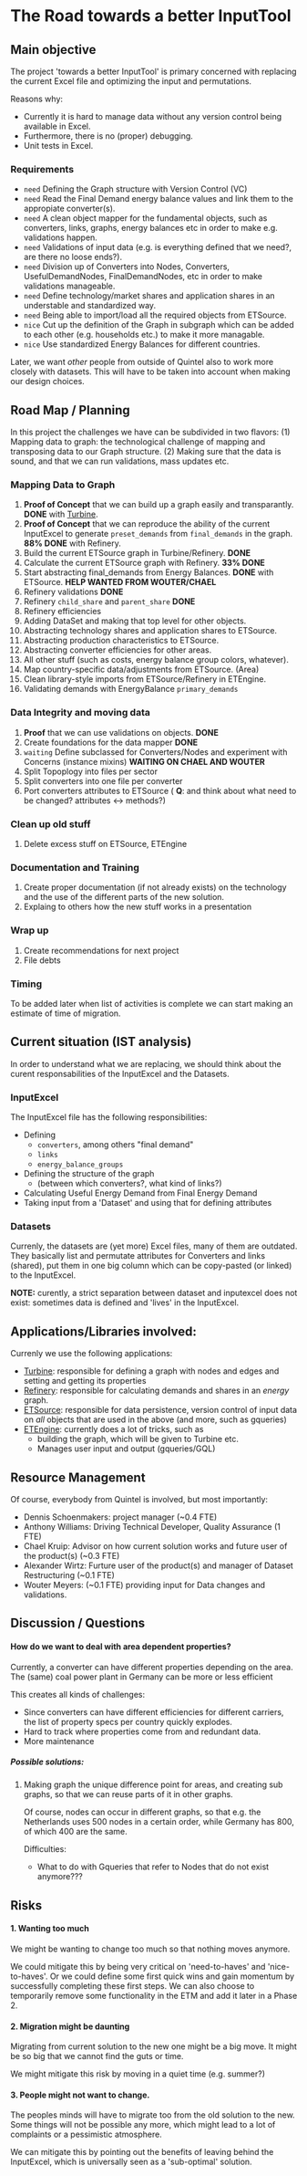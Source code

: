 # The Road towards a better InputTool

## Main objective

The project 'towards a better InputTool' is primary concerned with replacing
the current Excel file and optimizing the input and permutations.

Reasons why:
* Currently it is hard to manage data without any version control being
available in Excel.
* Furthermore, there is no (proper) debugging.
* Unit tests in Excel.

### Requirements

* `need` Defining the Graph structure with Version Control (VC)
* `need` Read the Final Demand energy balance values and link them to the
  appropiate converter(s).
* `need` A clean object mapper for the fundamental objects, such as converters,
  links, graphs, energy balances etc in order to make e.g. validations happen.
* `need` Validations of input data (e.g. is everything defined that we need?,
  are there no loose ends?).
* `need` Division up of Converters into Nodes, Converters, UsefulDemandNodes,
  FinalDemandNodes, etc in order to make validations manageable.
* `need` Define technology/market shares and application shares in an
  understable and standardized way.
* `need` Being able to import/load all the required objects from ETSource.
* `nice` Cut up the definition of the Graph in subgraph which can be added to
  each other (e.g. households etc.) to make it more managable.
* `nice` Use standardized Energy Balances for different countries.

Later, we want *other* people from outside of Quintel also to work more closely
with datasets. This will have to be taken into account when making our design
choices.

## Road Map / Planning

In this project the challenges we have can be subdivided in two flavors:
(1) Mapping data to graph: the technological challenge of mapping and
transposing data to our Graph structure. (2) Making sure that the data is
sound, and that we can run validations, mass updates etc.

### Mapping Data to Graph

1. **Proof of Concept** that we can build up a graph easily and transparantly. **DONE**
   with [Turbine].
2. **Proof of Concept** that we can reproduce the ability of the current InputExcel to
   generate `preset_demands` from `final_demands` in the graph. **88% DONE**
with Refinery.
3. Build the current ETSource graph in Turbine/Refinery. **DONE**
4. Calculate the current ETSource graph with Refinery. **33% DONE**
5. Start abstracting final_demands from Energy Balances. **DONE** with
   ETSource. **HELP WANTED FROM WOUTER/CHAEL**
5. Refinery validations **DONE**
6. Refinery `child_share` and `parent_share` **DONE**
7. Refinery efficiencies
8. Adding DataSet and making that top level for other objects.
9. Abstracting technology shares and application shares to ETSource.
10. Abstracting production characteristics to ETSource.
11. Abstracting converter efficiencies for other areas.
12. All other stuff (such as costs, energy balance group colors, whatever).
13. Map country-specific data/adjustments from ETSource. (Area)
14. Clean library-style imports from ETSource/Refinery in ETEngine.
15. Validating demands with EnergyBalance `primary_demands`

### Data Integrity and moving data

1. **Proof** that we can use validations on objects. **DONE**
2. Create foundations for the data mapper **DONE**
3. `waiting` Define subclassed for Converters/Nodes and experiment with Concerns
   (instance mixins) **WAITING ON CHAEL AND WOUTER**
4. Split Topoplogy into files per sector
5. Split converters into one file per converter
6. Port converters attributes to ETSource ( **Q**: and think about what need to
   be changed? attributes <-> methods?)

### Clean up old stuff

1. Delete excess stuff on ETSource, ETEngine

### Documentation and Training

1. Create proper documentation (if not already exists) on the technology and
   the use of the different parts of the new solution.
2. Explaing to others how the new stuff works in a presentation

### Wrap up

1. Create recommendations for next project
2. File debts

### Timing

To be added later when list of activities is complete we can start making an
estimate of time of migration.

## Current situation (IST analysis)

In order to understand what we are replacing, we should think about the curent
responsabilities of the InputExcel and the Datasets.

### InputExcel

The InputExcel file has the following responsibilities:
* Defining
  * `converters`, among others "final demand"
  * `links`
  * `energy_balance_groups`
* Defining the structure of the graph
  * (between which converters?, what kind of links?)
* Calculating Useful Energy Demand from Final Energy Demand
* Taking input from a 'Dataset' and using that for defining attributes

### Datasets

Currenly, the datasets are (yet more) Excel files, many of them are outdated. They
basically list and permutate attributes for Converters and links (shared), put
them in one big column which can be copy-pasted (or linked) to the
InputExcel.

**NOTE:** curently, a strict separation between dataset and inputexcel does not
exist: sometimes data is defined and 'lives' in the InputExcel.

## Applications/Libraries involved:

Currenly we use the following applications:

* [Turbine][Turbine]: responsible for defining a graph with nodes and edges and
  setting and getting its properties
* [Refinery][Refinery]: responsible for calculating demands and shares in an
  *energy* graph.
* [ETSource][ETSource]: responsible for data persistence, version control of
  input data on *all* objects that are used in the above (and more, such as
  gqueries)
* [ETEngine][ETEngine]: currently does a lot of tricks, such as
  * building the graph, which will be given to Turbine etc.
  * Manages user input and output (gqueries/GQL)

## Resource Management

Of course, everybody from Quintel is involved, but most importantly:

* Dennis Schoenmakers: project manager (~0.4 FTE)
* Anthony Williams: Driving Technical Developer, Quality Assurance  (1 FTE)
* Chael Kruip: Advisor on how current solution works and future
  user of the product(s) (~0.3 FTE)
* Alexander Wirtz: Furture user of the product(s) and manager of Dataset
  Restructuring (~0.1 FTE)
* Wouter Meyers: (~0.1 FTE) providing input for Data changes and validations.

## Discussion / Questions

#### How do we want to deal with area dependent properties?

Currently, a converter can have different properties depending on the area. The
(same) coal power plant in Germany can be more or less efficient

This creates all kinds of challenges:
* Since converters can have different efficiencies for different carriers, the
  list of property specs per country quickly explodes.
* Hard to track where properties come from and redundant data.
* More maintenance

##### Possible solutions:

1. Making graph the unique difference point for areas, and creating sub graphs,
   so that we can reuse parts of it in other graphs.

   Of course, nodes can occur in different graphs, so that e.g. the Netherlands
   uses 500 nodes in a certain order, while Germany has 800, of which 400 are
   the same.

   Difficulties:
   * What to do with Gqueries that refer to Nodes that do not exist anymore???


## Risks

#### 1. Wanting too much

We might be wanting to change too much so that nothing moves anymore.

We could mitigate this by being very critical on 'need-to-haves' and
'nice-to-haves'.
Or we could define some first quick wins and gain momentum by successfully 
completing these first steps.
We can also choose to temporarily remove some functionality in the ETM and
add it later in a Phase 2.

#### 2. Migration might be daunting

Migrating from current solution to the new one might be a big move. It might
be so big that we cannot find the guts or time.

We might mitigate this risk by moving in a quiet time (e.g. summer?)

#### 3. People might not want to change.

The peoples minds will have to migrate too from the old solution to the new.
Some things will not be possible any more, which might lead to a lot of
complaints or a pessimistic atmosphere.

We can mitigate this by pointing out the benefits of leaving behind the 
InputExcel, which is universally seen as a 'sub-optimal' solution.




[Turbine]: https://github.com/quintel/turbine
[Refinery]: https://github.com/quintel/refinery
[ETSource]: https://github.com/quintel/etsource
[ETEngine]: https://github.com/quintel/etengine
